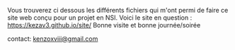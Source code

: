 Vous trouverez ci dessous les différents fichiers qui m'ont permi de faire ce site web conçu pour un projet en NSI.
Voici le site en question : https://kezav3.github.io/site/
Bonne visite et bonne journée/soirée

contact: kenzoxviii@gmail.com

